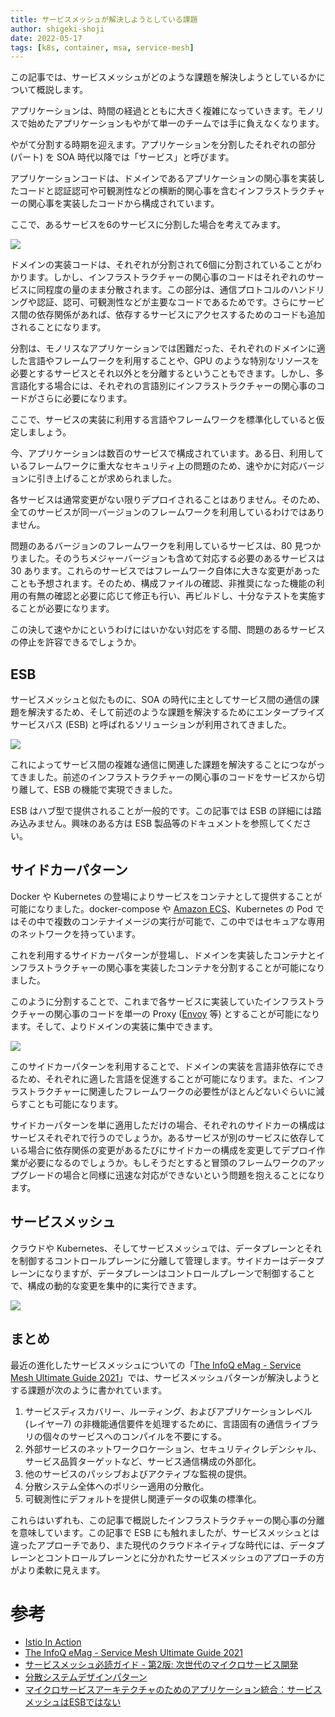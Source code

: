 ```yaml
---
title: サービスメッシュが解決しようとしている課題 
author: shigeki-shoji
date: 2022-05-17
tags: [k8s, container, msa, service-mesh]
---
```


この記事では、サービスメッシュがどのような課題を解決しようとしているかについて概説します。

アプリケーションは、時間の経過とともに大きく複雑になっていきます。モノリスで始めたアプリケーションもやがて単一のチームでは手に負えなくなります。

やがて分割する時期を迎えます。アプリケーションを分割したそれぞれの部分 (パート) を SOA 時代以降では「サービス」と呼びます。

アプリケーションコードは、ドメインであるアプリケーションの関心事を実装したコードと認証認可や可観測性などの横断的関心事を含むインフラストラクチャーの関心事を実装したコードから構成されています。

ここで、あるサービスを6のサービスに分割した場合を考えてみます。

![](/img/blogs/2022/0517_servicemesh1-1.png)

ドメインの実装コードは、それぞれが分割されて6個に分割されていることがわかります。しかし、インフラストラクチャーの関心事のコードはそれぞれのサービスに同程度の量のまま分散されます。この部分は、通信プロトコルのハンドリングや認証、認可、可観測性などが主要なコードであるためです。さらにサービス間の依存関係があれば、依存するサービスにアクセスするためのコードも追加されることになります。

分割は、モノリスなアプリケーションでは困難だった、それぞれのドメインに適した言語やフレームワークを利用することや、GPU のような特別なリソースを必要とするサービスとそれ以外とを分離するということもできます。しかし、多言語化する場合には、それぞれの言語別にインフラストラクチャーの関心事のコードがさらに必要になります。

ここで、サービスの実装に利用する言語やフレームワークを標準化していると仮定しましょう。

今、アプリケーションは数百のサービスで構成されています。ある日、利用しているフレームワークに重大なセキュリティ上の問題のため、速やかに対応バージョンに引き上げることが求められました。

各サービスは通常変更がない限りデプロイされることはありません。そのため、全てのサービスが同一バージョンのフレームワークを利用しているわけではありません。

問題のあるバージョンのフレームワークを利用しているサービスは、80 見つかりました。そのうちメジャーバージョンも含めて対応する必要のあるサービスは 30 あります。これらのサービスではフレームワーク自体に大きな変更があったことも予想されます。そのため、構成ファイルの確認、非推奨になった機能の利用の有無の確認と必要に応じて修正も行い、再ビルドし、十分なテストを実施することが必要になります。

この決して速やかにというわけにはいかない対応をする間、問題のあるサービスの停止を許容できるでしょうか。

## ESB

サービスメッシュと似たものに、SOA の時代に主としてサービス間の通信の課題を解決するため、そして前述のような課題を解決するためにエンタープライズサービスバス (ESB) と呼ばれるソリューションが利用されてきました。

![](/img/blogs/2022/0517_servicemesh1-2.png)

これによってサービス間の複雑な通信に関連した課題を解決することにつながってきました。前述のインフラストラクチャーの関心事のコードをサービスから切り離して、ESB の機能で実現できました。

ESB はハブ型で提供されることが一般的です。この記事では ESB の詳細には踏み込みません。興味のある方は ESB 製品等のドキュメントを参照してください。

## サイドカーパターン

Docker や Kubernetes の登場によりサービスをコンテナとして提供することが可能になりました。docker-compose や [Amazon ECS](https://aws.amazon.com/ecs/)、Kubernetes の Pod ではその中で複数のコンテナイメージの実行が可能で、この中ではセキュアな専用のネットワークを持っています。

これを利用するサイドカーパターンが登場し、ドメインを実装したコンテナとインフラストラクチャーの関心事を実装したコンテナを分割することが可能になりました。

このように分割することで、これまで各サービスに実装していたインフラストラクチャーの関心事のコードを単一の Proxy ([Envoy](https://www.envoyproxy.io/) 等) とすることが可能になります。そして、よりドメインの実装に集中できます。

![](/img/blogs/2022/0517_servicemesh1-3.png)

このサイドカーパターンを利用することで、ドメインの実装を言語非依存にできるため、それぞれに適した言語を促進することが可能になります。また、インフラストラクチャーに関連したフレームワークの必要性がほとんどないぐらいに減らすことも可能になります。

サイドカーパターンを単に適用しただけの場合、それぞれのサイドカーの構成はサービスそれぞれで行うのでしょうか。あるサービスが別のサービスに依存している場合に依存関係の変更があるたびにサイドカーの構成を変更してデプロイ作業が必要になるのでしょうか。もしそうだとすると冒頭のフレームワークのアップグレードの場合と同様に迅速な対応ができないという問題を抱えることになります。

## サービスメッシュ

クラウドや Kubernetes、そしてサービスメッシュでは、データプレーンとそれを制御するコントロールプレーンに分離して管理します。サイドカーはデータプレーンになりますが、データプレーンはコントロールプレーンで制御することで、構成の動的な変更を集中的に実行できます。

![](/img/blogs/2022/0517_servicemesh1-4.png)

## まとめ

最近の進化したサービスメッシュについての「[The InfoQ eMag - Service Mesh Ultimate Guide 2021](https://www.infoq.com/minibooks/service-mesh-guide-2021/)」では、サービスメッシュパターンが解決しようとする課題が次のように書かれています。

1. サービスディスカバリー、ルーティング、およびアプリケーションレベル (レイヤー7) の非機能通信要件を処理するために、言語固有の通信ライブラリの個々のサービスへのコンパイルを不要にする。
2. 外部サービスのネットワークロケーション、セキュリティクレデンシャル、サービス品質ターゲットなど、サービス通信構成の外部化。
3. 他のサービスのパッシブおよびアクティブな監視の提供。
4. 分散システム全体へのポリシー適用の分散化。
5. 可観測性にデフォルトを提供し関連データの収集の標準化。

これらはいずれも、この記事で概説したインフラストラクチャーの関心事の分離を意味しています。この記事で ESB にも触れましたが、サービスメッシュとは違ったアプローチであり、また現代のクラウドネイティブな時代には、データプレーンとコントロールプレーンとに分かれたサービスメッシュのアプローチの方がより柔軟に見えます。

# 参考

- [Istio In Action](https://www.amazon.co.jp/dp/B09XN9RDY1/)
- [The InfoQ eMag - Service Mesh Ultimate Guide 2021](https://www.infoq.com/minibooks/service-mesh-guide-2021/)
- [サービスメッシュ必読ガイド - 第2版: 次世代のマイクロサービス開発](https://www.infoq.com/jp/articles/service-mesh-ultimate-guide-2021/)
- [分散システムデザインパターン](https://www.amazon.co.jp/dp/4873118751/)
- [マイクロサービスアーキテクチャのためのアプリケーション統合：サービスメッシュはESBではない](https://www.infoq.com/jp/articles/application-integration-service-mesh/)
